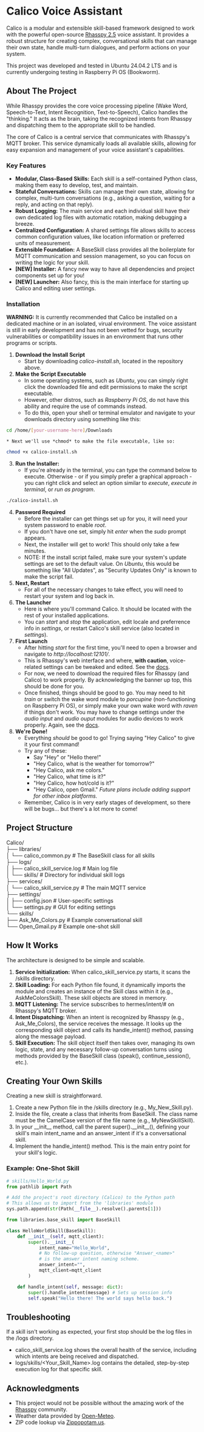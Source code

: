 # **Calico Voice Assistant**

Calico is a modular and extensible skill-based framework designed to work with the powerful open-source [Rhasspy 2.5](https://rhasspy.readthedocs.io/en/latest/) voice assistant. It provides a robust structure for creating complex, conversational skills that can manage their own state, handle multi-turn dialogues, and perform actions on your system.

This project was developed and tested in Ubuntu 24.04.2 LTS and is currently undergoing testing in Raspberry Pi OS (Bookworm).

## **About The Project**

While Rhasspy provides the core voice processing pipeline (Wake Word, Speech-to-Text, Intent Recognition, Text-to-Speech), Calico handles the "thinking." It acts as the brain, taking the recognized intents from Rhasspy and dispatching them to the appropriate skill to be handled.

The core of Calico is a central service that communicates with Rhasspy's MQTT broker. This service dynamically loads all available skills, allowing for easy expansion and management of your voice assistant's capabilities.

### **Key Features**

* **Modular, Class-Based Skills:** Each skill is a self-contained Python class, making them easy to develop, test, and maintain.  
* **Stateful Conversations:** Skills can manage their own state, allowing for complex, multi-turn conversations (e.g., asking a question, waiting for a reply, and acting on that reply).  
* **Robust Logging:** The main service and each individual skill have their own dedicated log files with automatic rotation, making debugging a breeze.  
* **Centralized Configuration:** A shared settings file allows skills to access common configuration values, like location information or preferred units of measurement.  
* **Extensible Foundation:** A BaseSkill class provides all the boilerplate for MQTT communication and session management, so you can focus on writing the logic for your skill.
* **[NEW] Installer:** A fancy new way to have all dependencies and project components set up for you!
* **[NEW] Launcher:** Also fancy, this is the main interface for starting up Calico and editing user settings.

### **Installation**  
**WARNING:** It is currently recommended that Calico be installed on a dedicated machine or in an isolated, virual environment.
The voice assistant is still in early development and has not been vetted for bugs, security vulnerabilities or compatibility issues in an environment that runs other programs or scripts.

1. **Download the Install Script**  
   * Start by downloading *calico-install.sh*, located in the repository above.
2. **Make the Script Executable**  
   * In some operating systems, such as *Ubuntu*, you can simply right click the downloaded file and edit permissions to make the script executable.
   * However, other distros, such as *Raspberry Pi OS*, do not have this ability and require the use of commands instead.
   * To do this, open your shell or terminal emulator and navigate to your downloads directory using something like this:
```bash
cd /home/[your-username-here]/Downloads
```
    * Next we'll use *chmod* to make the file executable, like so:
```bash
chmod +x calico-install.sh
```
3. **Run the Installer:**  
   * If you're already in the terminal, you can type the command below to execute. Otherwise - or if you simply prefer a graphical approach - you can right click and select an option similar to *execute*, *execute in terminal*, or *run as program*.
```bash
./calico-install.sh
```
4. **Password Required**  
   * Before the installer can get things set up for you, it will need your system password to enable *root*.
   * If you don't have one set, simply hit *enter* when the *sudo* prompt appears.
   * Next, the installer will get to work! This should only take a few minutes.
   * NOTE: If the install script failed, make sure your system's update settings are set to the default value. On *Ubuntu*, this would be something like "All Updates", as "Security Updates Only" is known to make the script fail.
5. **Next, Restart**  
   * For all of the necessary changes to take effect, you will need to restart your system and log back in.
6. **The Launcher**  
   * Here is where you'll command Calico. It should be located with the rest of your installed applications.
   * You can *start* and *stop* the application, edit locale and preferrence info in *settings*, or restart Calico's skill service (also located in *settings*).
7. **First Launch**
   * After hitting *start* for the first time, you'll need to open a browser and navigate to *http://localhost:12101/*.
   * This is Rhasspy's web interface and where, **with caution**, voice-related settings can be tweaked and edited. See the [docs](https://rhasspy.readthedocs.io/en/latest/).
   * For now, we need to download the required files for Rhasspy (and Calico) to work properly. By acknowledging the banner up top, this should be done for you.
   * Once finished, things should be good to go. You may need to hit *train* or switch the wake word module to *porcupine* (non-functioning on Raspberry Pi OS), or simply make your own wake word with *raven* if things don't work. You may have to change settings under the *audio input* and *audio ouput* modules for audio devices to work properly. Again, see the [docs](https://rhasspy.readthedocs.io/en/latest/).
8. **We're Done!**
   * Everything *should* be good to go! Trying saying "Hey Calico" to give it your first command!
   * Try any of these:
     * Say "Hey" or "Hello there!"
     * "Hey Calico, what is the weather for tomorrow?"
     * "Hey Calico, ask me colors."
     * "Hey Calico, what time is it?"
     * "Hey Calico, how hot/cold is it?"
     * "Hey Calico, open Gmail." *Future plans include adding support for other inbox platforms.*
   * Remember, Calico is in very early stages of development, so there will be bugs... but there's a lot more to come!

## **Project Structure**

Calico/  
├── libraries/  
│   └── calico\_common.py      \# The BaseSkill class for all skills  
├── logs/  
│   ├── calico\_skill\_service.log \# Main log file  
│   └── skills/                  \# Directory for individual skill logs  
├── services/  
│   └── calico\_skill\_service.py \# The main MQTT service  
├── settings/  
│   ├── config.json              \# User-specific settings  
│   └── settings.py              \# GUI for editing settings  
└── skills/  
    ├── Ask\_Me\_Colors.py         \# Example conversational skill  
    └── Open\_Gmail.py            \# Example one-shot skill

## **How It Works**

The architecture is designed to be simple and scalable.

1. **Service Initialization:** When calico\_skill\_service.py starts, it scans the /skills directory.  
2. **Skill Loading:** For each Python file found, it dynamically imports the module and creates an instance of the Skill class within it (e.g., AskMeColorsSkill). These skill objects are stored in memory.  
3. **MQTT Listening:** The service subscribes to hermes/intent/\# on Rhasspy's MQTT broker.  
4. **Intent Dispatching:** When an intent is recognized by Rhasspy (e.g., Ask\_Me\_Colors), the service receives the message. It looks up the corresponding skill object and calls its handle\_intent() method, passing along the message payload.  
5. **Skill Execution:** The skill object itself then takes over, managing its own logic, state, and any necessary follow-up conversation turns using methods provided by the BaseSkill class (speak(), continue\_session(), etc.).

## **Creating Your Own Skills**

Creating a new skill is straightforward.

1. Create a new Python file in the /skills directory (e.g., My\_New\_Skill.py).  
2. Inside the file, create a class that inherits from BaseSkill. The class name must be the CamelCase version of the file name (e.g., MyNewSkillSkill).  
3. In your \_\_init\_\_ method, call the parent super().\_\_init\_\_(), defining your skill's main intent\_name and an answer\_intent if it's a conversational skill.  
4. Implement the handle\_intent() method. This is the main entry point for your skill's logic.

### **Example: One-Shot Skill**

```python
# skills/Hello_World.py  
from pathlib import Path

# Add the project's root directory (Calico) to the Python path
# This allows us to import from the 'libraries' module
sys.path.append(str(Path(__file__).resolve().parents[1]))

from libraries.base_skill import BaseSkill

class HelloWorldSkill(BaseSkill):  
    def __init__(self, mqtt_client):  
        super().__init__(  
            intent_name="Hello_World",  
            # No follow-up question, otherwise "Answer_<name>"
            # is the amswer intent naming scheme.
            answer_intent="",  
            mqtt_client=mqtt_client  
        )

    def handle_intent(self, message: dict):  
        super().handle_intent(message) # Sets up session info  
        self.speak("Hello there! The world says hello back.")
```

## **Troubleshooting**

If a skill isn't working as expected, your first stop should be the log files in the /logs directory.

* calico\_skill\_service.log shows the overall health of the service, including which intents are being received and dispatched.  
* logs/skills/\<Your\_Skill\_Name\>.log contains the detailed, step-by-step execution log for that specific skill.

## **Acknowledgments**

* This project would not be possible without the amazing work of the [Rhasspy](https://rhasspy.readthedocs.io/en/latest/) community.  
* Weather data provided by [Open-Meteo](https://open-meteo.com/).  
* ZIP code lookup via [Zippopotam.us](http://www.zippopotam.us/).
